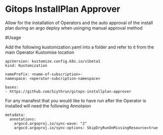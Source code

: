 # Gitops InstallPlan Approver

Allow for the installation of Operators and the auto approval of the install plan during an argo deploy when usinging manual approval method

#Usage

Add the following kustomization.yaml into a folder and refer to it from the main Operator Kustomise location

```
apiVersion: kustomize.config.k8s.io/v1beta1
kind: Kustomization

namePrefix: <name-of-subscription>-
namespace: <operator-subcription-namespace>

bases:
- https://github.com/Siythrun/gitops-installplan-approver

```

For any manafest that you would like to have run after the Operator is installed will need the following Annotaion

```
metadata:
  annotations:
    argocd.argoproj.io/sync-wave: "2"
    argocd.argoproj.io/sync-options: SkipDryRunOnMissingResource=true
```
